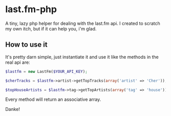 last.fm-php
===========

A tiny, lazy php helper for dealing with the last.fm api. I created to scratch my own itch, but if it can help you, i'm glad.

## How to use it
It's pretty darn simple, just instantiate it and use it like the methods in the real api are:
```php
$lastfm = new LastFm($YOUR_API_KEY);

$cherTracks = $lastfm->artist->getTopTracks(array('artist' => 'Cher'));

$topHouseArtists = $lastfm->tag->getTopArtists(array('tag' => 'house'));
```
Every method will return an associative array.

Danke!


